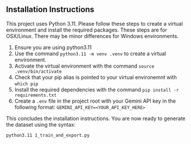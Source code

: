 ## Installation Instructions

This project uses Python 3.11. Please follow these steps to create a virtual environment and install the required packages. These steps are for OSX/Linux. There may be minor differences for Windows environments.

1. Ensure you are using python3.11
2. Use the command ```python3.11 -m venv .venv``` to create a virtual environment.
3. Activate the virtual environment with the command ```source .venv/bin/activate```
4. Check that your pip alias is pointed to your virtual environemnt with ```which pip```
5. Install the required dependencies with the command ```pip install -r requirements.txt```
6. Create a ```.env``` file in the project root with your Gemini API key in the following format:
```GEMINI_API_KEY=<YOUR_API_KEY_HERE>```

This concludes the installation instructions. You are now ready to generate the dataset using the syntax:

```python3.11 1_train_and_export.py```